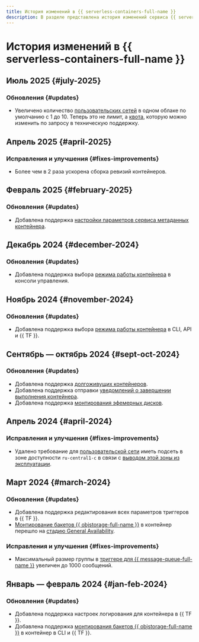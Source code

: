 ```yaml
---
title: История изменений в {{ serverless-containers-full-name }}
description: В разделе представлена история изменений сервиса {{ serverless-containers-name }}.
---
```


# История изменений в {{ serverless-containers-full-name }}

## Июль 2025 {#july-2025}

### Обновления {#updates}

* Увеличено количество [пользовательских сетей](concepts/networking#user-network) в одном облаке по умолчанию с 1 до 10. Теперь это не лимит, а [квота](concepts/limits.md#serverless-containers-quotas), которую можно изменить по запросу в техническую поддержку.

## Апрель 2025 {#april-2025}

### Исправления и улучшения {#fixes-improvements}

* Более чем в 2 раза ускорена сборка ревизий контейнеров.

## Февраль 2025 {#february-2025}

### Обновления {#updates}

* Добавлена поддержка [настройки параметров сервиса метаданных контейнера](operations/metadata-options.md).

## Декабрь 2024 {#december-2024}

### Обновления {#updates}

* Добавлена поддержка выбора [режима работы контейнера](operations/update-runtime.md#console_1) в консоли управления.

## Ноябрь 2024 {#november-2024}

### Обновления {#updates}

* Добавлена поддержка выбора [режима работы контейнера](operations/update-runtime.md) в CLI, API и {{ TF }}.

## Сентябрь — октябрь 2024 {#sept-oct-2024}

### Обновления {#updates}

* Добавлена поддержка [долгоживущих контейнеров](concepts/long-lived-containers.md).
* Добавлена поддержка отправки [уведомлений о завершении выполнения контейнера](concepts/termination-notifications.md).
* Добавлена поддержка [монтирования эфемерных дисков](concepts/mounting.md#mount-ephemeral-storage).

## Апрель 2024 {#april-2024}

### Исправления и улучшения {#fixes-improvements}

* Удалено требование для [пользовательской сети](concepts/networking#user-network) иметь подсеть в зоне доступности `ru-central1-c` в связи с [выводом этой зоны из эксплуатации](../overview/concepts/region.md).

## Март 2024 {#march-2024}

### Обновления {#updates}

* Добавлена поддержка редактирования всех параметров триггеров в {{ TF }}.
* [Монтирование бакетов {{ objstorage-full-name }}](concepts/mounting.md) в контейнер перешло на [стадию General Availability](../overview/concepts/launch-stages.md).

### Исправления и улучшения {#fixes-improvements}

* Максимальный размер группы в [триггере для {{ message-queue-full-name }}](concepts/trigger/ymq-trigger.md) увеличен до 1000 сообщений.

## Январь — февраль 2024 {#jan-feb-2024}

### Обновления {#updates}

* Добавлена поддержка настроек логирования для контейнера в {{ TF }}.
* Добавлена поддержка [монтирования бакетов {{ objstorage-full-name }}](concepts/mounting.md) в контейнер в CLI и {{ TF }}.
